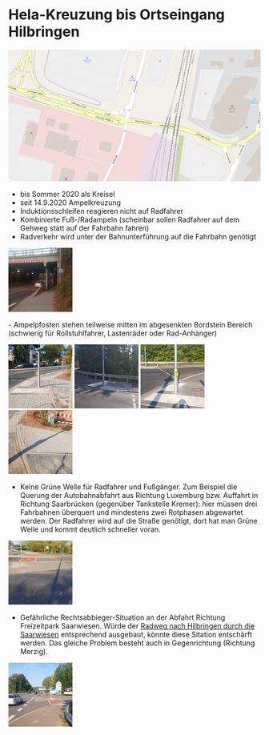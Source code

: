 # Hela-Kreuzung bis Ortseingang Hilbringen

![Karte Hela-Kreuzung](media/map-Hela-Kreuzung.png)

- bis Sommer 2020 als Kreisel
- seit 14.9.2020 Ampelkreuzung
- Induktionsschleifen reagieren nicht auf Radfahrer
- Kombinierte Fuß-/Radampeln (scheinbar sollen Radfahrer auf dem Gehweg statt auf der Fahrbahn fahren)
- Radverkehr wird unter der Bahnunterführung auf die Fahrbahn genötigt
<p><a href="media/20200917_193635.jpg"><img alt="Radweg-Ende-Lothringerstr" src="media/thumb-20200917_193635.jpg"/></a></p>
- Ampelpfosten stehen teilweise mitten im abgesenkten Bordstein Bereich (schwierig für Rollstuhlfahrer, Lastenräder oder Rad-Anhänger)
<p>
  <a href="media/20200919_095052.jpg"><img alt="Ampelpfosten 1" src="media/thumb-20200919_095052.jpg"/></a>
  <a href="media/20200919_113201.jpg"><img alt="Ampelpfosten 2" src="media/thumb-20200919_113201.jpg"/></a>
  <a href="media/20200919_095506.jpg"><img alt="Ampelpfosten 3" src="media/thumb-20200919_095506.jpg"/></a>
  <a href="media/20200919_095100.jpg"><img alt="Ampelpfosten Detail" src="media/thumb-20200919_095100.jpg"/></a>
</p>

- Keine Grüne Welle für Radfahrer und Fußgänger. Zum Beispiel die Querung der Autobahnabfahrt aus Richtung Luxemburg bzw. Auffahrt in Richtung Saarbrücken (gegenüber Tankstelle Kremer): hier müssen drei Fahrbahnen überquert und mindestens zwei Rotphasen abgewartet werden. Der Radfahrer wird auf die Straße genötigt, dort hat man Grüne Welle und kommt deutlich schneller voran.

<a href="media/20200919_095150.jpg"><img alt="Mindestens Zwei Ampelphasen" src="media/thumb-20200919_095150.jpg"/></a>

- Gefährliche Rechtsabbieger-Situation an der Abfahrt Richtung Freizeitpark Saarwiesen.
Würde der [Radweg nach Hilbringen durch die Saarwiesen](saarwiesen.md) entsprechend ausgebaut, könnte diese Sitation entschärft werden.
Das gleiche Problem besteht auch in Gegenrichtung (Richtung Merzig).

<a href="media/20200919_095356.jpg"><img alt="Abzweig Saarwiesen" src="media/thumb-20200919_095356.jpg"/></a>



